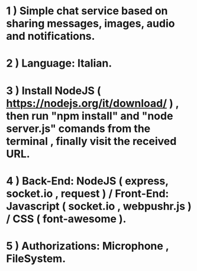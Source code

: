 # 1 ) Simple chat service based on sharing messages, images, audio and notifications.
# 2 ) Language: Italian. 
# 3 ) Install NodeJS ( https://nodejs.org/it/download/ ) , then run "npm install" and "node server.js" comands from the terminal , finally visit the received URL.
# 4 ) Back-End: NodeJS ( express, socket.io , request ) / Front-End: Javascript ( socket.io , webpushr.js ) / CSS ( font-awesome ).
# 5 ) Authorizations: Microphone , FileSystem.
